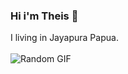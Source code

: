 ### Hi i'm Theis 👋
I living in Jayapura Papua. 
<br><br>
![Random GIF](https://media.giphy.com/media/ZVik7pBtu9dNS/giphy.gif)

